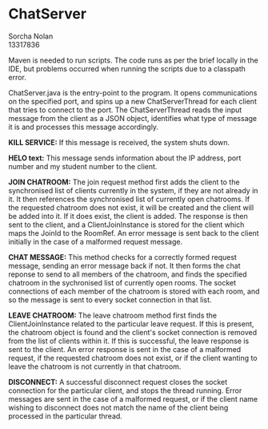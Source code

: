 # ChatServer
Sorcha Nolan  
13317836   
  
Maven is needed to run scripts. The code runs as per the brief locally in the IDE, but problems occurred when running the scripts due to a classpath error.   
   
ChatServer.java is the entry-point to the program. It opens communications on the specified port, and spins up a new ChatServerThread for each client that tries to connect to the port. The ChatServerThread reads the input message from the client as a JSON object, identifies what type of message it is and processes this message accordingly.  

**KILL SERVICE:**
If this message is received, the system shuts down.   

**HELO text:** 
This message sends information about the IP address, port number and my student number to the client.  

**JOIN CHATROOM:**
The join request method first adds the client to the synchronised list of clients currently in the system, if they are not already in it. It then references the synchronised list of currently open chatrooms. If the requested chatroom does not exist, it will be created and the client will be added into it. If it does exist, the client is added. The response is then sent to the client, and a ClientJoinInstance is stored for the client which maps the JoinId to the RoomRef. An error message is sent back to the client initially in the case of a malformed request message.  

**CHAT MESSAGE:**
This method checks for a correctly formed request message, sending an error message back if not. It then forms the chat reponse to send to all members of the chatroom, and finds the specified chatroom in the sychronised list of currently open rooms. The socket connections of each member of the chatroom is stored with each room, and so the message is sent to every socket connection in that list.   

**LEAVE CHATROOM:**
The leave chatroom method first finds the ClientJoinInstance related to the particular leave request. If this is present, the chatroom object is found and the client's socket connection is removed from the list of clients within it. If this is successful, the leave response is sent to the client. An error response is sent in the case of a malformed request, if the requested chatroom does not exist, or if the client wanting to leave the chatroom is not currently in that chatroom.  

**DISCONNECT:**
A successful disconnect request closes the socket connection for the particular client, and stops the thread running. Error messages are sent in the case of a malformed request, or if the client name wishing to disconnect does not match the name of the client being processed in the particular thread.
